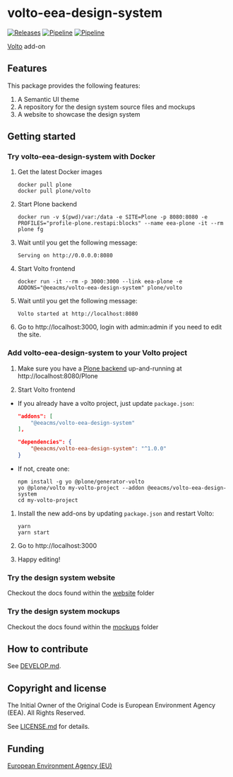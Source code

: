 # volto-eea-design-system
[![Releases](https://img.shields.io/github/v/release/eea/volto-eea-design-system)](https://github.com/eea/volto-eea-design-system/releases)
[![Pipeline](https://ci.eionet.europa.eu/buildStatus/icon?job=volto-addons%2Fvolto-eea-design-system%2Fmaster&subject=master)](https://ci.eionet.europa.eu/view/Github/job/volto-addons/job/volto-eea-design-system/job/master/display/redirect)
[![Pipeline](https://ci.eionet.europa.eu/buildStatus/icon?job=volto-addons%2Fvolto-eea-design-system%2Fdevelop&subject=develop)](https://ci.eionet.europa.eu/view/Github/job/volto-addons/job/volto-eea-design-system/job/develop/display/redirect)

[Volto](https://github.com/plone/volto) add-on

## Features

This package provides the following features:

1. A Semantic UI theme
2. A repository for the design system source files and mockups
3. A website to showcase the design system


## Getting started

### Try volto-eea-design-system with Docker

1. Get the latest Docker images

   ```
   docker pull plone
   docker pull plone/volto
   ```

2. Start Plone backend
   ```
   docker run -v $(pwd)/var:/data -e SITE=Plone -p 8080:8080 -e PROFILES="profile-plone.restapi:blocks" --name eea-plone -it --rm plone fg
   ```
3. Wait until you get the following message:
    ```
    Serving on http://0.0.0.0:8080
    ```

4. Start Volto frontend

   ```
   docker run -it --rm -p 3000:3000 --link eea-plone -e ADDONS="@eeacms/volto-eea-design-system" plone/volto
   ```
5. Wait until you get the following message:
     ```
    Volto started at http://localhost:8080 
    ```

6. Go to http://localhost:3000, login with admin:admin if you need to edit the site.

### Add volto-eea-design-system to your Volto project

1. Make sure you have a [Plone backend](https://plone.org/download) up-and-running at http://localhost:8080/Plone

1. Start Volto frontend

* If you already have a volto project, just update `package.json`:

   ```JSON
   "addons": [
       "@eeacms/volto-eea-design-system"
   ],

   "dependencies": {
       "@eeacms/volto-eea-design-system": "^1.0.0"
   }
   ```

* If not, create one:

   ```
   npm install -g yo @plone/generator-volto
   yo @plone/volto my-volto-project --addon @eeacms/volto-eea-design-system
   cd my-volto-project
   ```

1. Install the new add-ons by updating `package.json` and restart Volto:

   ```
   yarn
   yarn start
   ```

2. Go to http://localhost:3000

3. Happy editing!

### Try the design system website

Checkout the docs found within the [website](https://github.com/eea/volto-eea-design-system/blob/develop/website/README.md) folder

### Try the design system mockups

Checkout the docs found within the [mockups](https://github.com/eea/volto-eea-design-system/blob/develop/mockups/README.md) folder

## How to contribute

See [DEVELOP.md](https://github.com/eea/volto-eea-design-system/blob/develop/DEVELOP.md).

## Copyright and license

The Initial Owner of the Original Code is European Environment Agency (EEA).
All Rights Reserved.

See [LICENSE.md](https://github.com/eea/volto-eea-design-system/blob/develop/LICENSE.md) for details.

## Funding

[European Environment Agency (EU)](http://eea.europa.eu)
